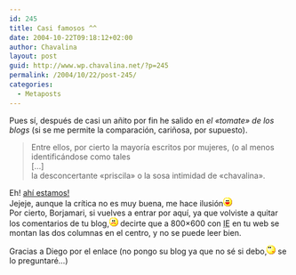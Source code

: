 ```yaml
---
id: 245
title: Casi famosos ^^
date: 2004-10-22T09:18:12+02:00
author: Chavalina
layout: post
guid: http://www.wp.chavalina.net/?p=245
permalink: /2004/10/22/post-245/
categories:
  - Metaposts
---
```

Pues s&iacute;, después de casi un a&ntilde;ito por fin he salido en _el «tomate» de los blogs_ (si se me permite la comparaci&oacute;n, cari&ntilde;osa, por supuesto).

> Entre ellos, por cierto la mayor&iacute;a escritos por mujeres, (o al menos identificándose como tales  
> […]  
> la desconcertante «priscila» o la sosa intimidad de «chavalina».

Eh! <a href="http://borjamari.blogspot.com/2004_10_01_borjamari_archive.html#109799926976736967" target="_blank">ah&iacute; estamos!</a>  
Jejeje, aunque la cr&iacute;tica no es muy buena, me hace ilusi&oacute;n![emo](/imagenes/emoticonos/risa.gif)  
Por cierto, Borjamari, si vuelves a entrar por aqu&iacute;, ya que volviste a quitar los comentarios de tu blog,![emo](/imagenes/emoticonos/triste.gif) decirte que a 800&#215;600 con <acronym title="Internet Explorer">IE</acronym> en tu web se montan las dos columnas en el centro, y no se puede leer bien.

Gracias a Diego por el enlace (no pongo su blog ya que no sé si debo,![emo](/imagenes/emoticonos/pensativo.gif) se lo preguntaré…)
